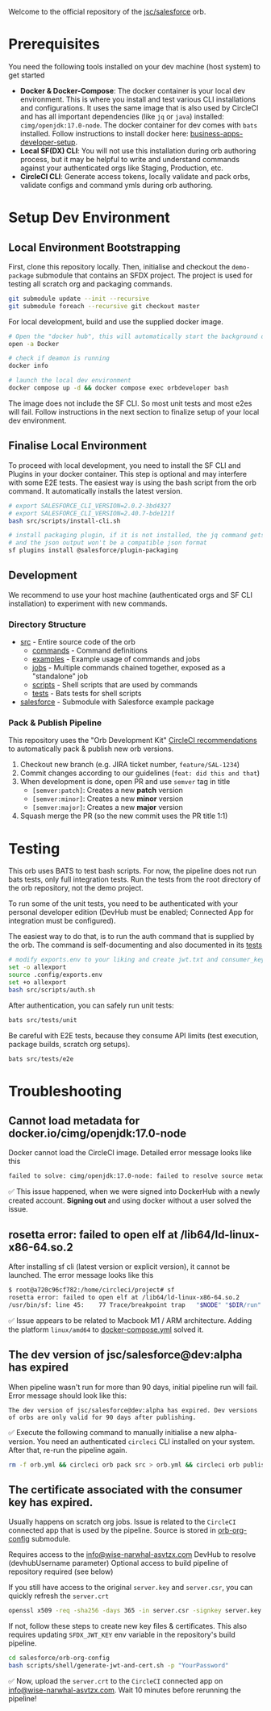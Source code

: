 Welcome to the official repository of the [jsc/salesforce](https://circleci.com/developer/orbs/orb/jsc/salesforce) orb.

# Prerequisites

You need the following tools installed on your dev machine (host system) to get started

- **Docker & Docker-Compose**: The docker container is your local dev environment. This is where you install and test various CLI installations and configurations. It uses the same image that is also used by CircleCI and has all important dependencies (like `jq` or `java`) installed: `cimg/openjdk:17.0-node`. The docker container for dev comes with `bats` installed. Follow instructions to install docker here: [business-apps-developer-setup](https://github.com/mobilityhouse/tmh-business-it-developer-setup/tree/main/macOS/salesforce).
- **Local SF(DX) CLI**: You will not use this installation during orb authoring process, but it may be helpful to write and understand commands against your authenticated orgs like Staging, Production, etc.
- **CircleCI CLI**: Generate access tokens, locally validate and pack orbs, validate configs and command ymls during orb authoring.

# Setup Dev Environment

## Local Environment Bootstrapping

First, clone this repository locally. Then, initialise and checkout the `demo-package` submodule that contains an SFDX project. The project is used for testing all scratch org and packaging commands.

```bash
git submodule update --init --recursive
git submodule foreach --recursive git checkout master
```

For local development, build and use the supplied docker image.

```bash
# Open the "docker hub", this will automatically start the background daemon
open -a Docker

# check if deamon is running
docker info

# launch the local dev environment
docker compose up -d && docker compose exec orbdeveloper bash
```

The image does not include the SF CLI. So most unit tests and most e2es will fail. Follow instructions
in the next section to finalize setup of your local dev environment.

## Finalise Local Environment

To proceed with local development, you need to install the SF CLI and Plugins in your docker container. This step is optional and may interfere with some E2E tests.
The easiest way is using the bash script from the orb command. It automatically installs the latest version.

```bash
# export SALESFORCE_CLI_VERSION=2.0.2-3bd4327
# export SALESFORCE_CLI_VERSION=2.40.7-bde121f
bash src/scripts/install-cli.sh

# install packaging plugin, if it is not installed, the jq command gets an error, because the plugin will be automatically installed
# and the json output won't be a compatible json format
sf plugins install @salesforce/plugin-packaging
```

## Development

We recommend to use your host machine (authenticated orgs and SF CLI installation) to experiment with new commands.

### Directory Structure

- [src](src) - Entire source code of the orb
  - [commands](src/commands) - Command definitions
  - [examples](src/examples) - Example usage of commands and jobs
  - [jobs](src/jobs) - Multiple commands chained together, exposed as a "standalone" job
  - [scripts](src/scripts) - Shell scripts that are used by commands
  - [tests](src/tests) - Bats tests for shell scripts
- [salesforce](salesforce) - Submodule with Salesforce example package

### Pack & Publish Pipeline

This repository uses the "Orb Development Kit" [CircleCI recommendations](https://circleci.com/docs/orb-author/#orb-development-kit) to automatically pack & publish new orb versions.

1. Checkout new branch (e.g. JIRA ticket number, `feature/SAL-1234`)
2. Commit changes according to our guidelines (`feat: did this and that`)
3. When development is done, open PR and use `semver` tag in title
   - `[semver:patch]`: Creates a new **patch** version
   - `[semver:minor]`: Creates a new **minor** version
   - `[semver:major]`: Creates a new **major** version
4. Squash merge the PR (so the new commit uses the PR title 1:1)

# Testing

This orb uses BATS to test bash scripts. For now, the pipeline does not run bats tests, only full integration tests. Run the tests from the root directory of the orb repository, not the demo project.

To run some of the unit tests, you need to be authenticated with your personal developer edition (DevHub must be enabled; Connected App for integration must be configured).

The easiest way to do that, is to run the auth command that is supplied by the orb. The command is self-documenting and also documented in its [tests](src/tests/e2e/auth.bats)

```bash
# modify exports.env to your liking and create jwt.txt and consumer_key.txt
set -o allexport
source .config/exports.env
set +o allexport
bash src/scripts/auth.sh
```

After authentication, you can safely run unit tests:

```bash
bats src/tests/unit
```

Be careful with E2E tests, because they consume API limits (test execution, package builds, scratch org setups).

```bash
bats src/tests/e2e
```

# Troubleshooting

## Cannot load metadata for docker.io/cimg/openjdk:17.0-node

Docker cannot load the CircleCI image. Detailed error message looks like this

```bash
failed to solve: cimg/openjdk:17.0-node: failed to resolve source metadata for docker.io/cimg/openjdk:17.0-node: failed to authorize: failed to fetch oauth token: unexpected status from GET request to https://auth.docker.io/token?scope=repository%3Acimg%2Fopenjdk%3Apull&service=registry.docker.io: 401 Unauthorized
```

:white_check_mark: This issue happened, when we were signed into DockerHub with a newly created account. **Signing out** and using docker without a user solved the issue.

## rosetta error: failed to open elf at /lib64/ld-linux-x86-64.so.2

After installing sf cli (latest version or explicit version), it cannot be launched. The error message looks like this

```bash
$ root@a720c96cf782:/home/circleci/project# sf
rosetta error: failed to open elf at /lib64/ld-linux-x86-64.so.2
/usr/bin/sf: line 45:    77 Trace/breakpoint trap   "$NODE" "$DIR/run" "$@"
```

:white_check_mark: Issue appears to be related to Macbook M1 / ARM architecture. Adding the platform `linux/amd64` to [docker-compose.yml](docker-compose.yml) solved it.

## The dev version of jsc/salesforce@dev:alpha has expired

When pipeline wasn't run for more than 90 days, initial pipeline run will fail. Error message should look like this:

```
The dev version of jsc/salesforce@dev:alpha has expired. Dev versions of orbs are only valid for 90 days after publishing.
```

:white_check_mark: Execute the following command to manually initialise a new alpha-version. You need an authenticated `circleci` CLI installed on your system. After that, re-run the pipeline again.

```bash
rm -f orb.yml && circleci orb pack src > orb.yml && circleci orb publish orb.yml jsc/salesforce@dev:alpha
```

## The certificate associated with the consumer key has expired.

Usually happens on scratch org jobs. Issue is related to the `CircleCI` connected app that is used by the pipeline.
Source is stored in [orb-org-config](salesforce/orb-org-config/) submodule.

Requires access to the info@wise-narwhal-asvtzx.com DevHub to resolve (devhubUsername parameter)
Optional access to build pipeline of repository required (see below)

If you still have access to the original `server.key` and `server.csr`, you can quickly refresh the `server.crt`

```bash
openssl x509 -req -sha256 -days 365 -in server.csr -signkey server.key -out server.crt
```

If not, follow these steps to create new key files & certificates. This also requires updating `SFDX_JWT_KEY` env variable in the repository's build pipeline.

```bash
cd salesforce/orb-org-config
bash scripts/shell/generate-jwt-and-cert.sh -p "YourPassword"
```

:white_check_mark: Now, upload the `server.crt` to the `CircleCI` connected app on info@wise-narwhal-asvtzx.com. Wait 10 minutes before rerunning the pipeline!
